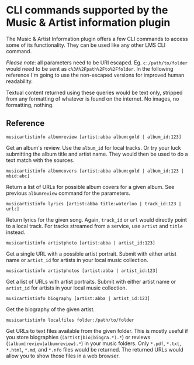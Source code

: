 CLI commands supported by the Music & Artist information plugin
======

The Music & Artist Information plugin offers a few CLI commands to access some of its functionality.
They can be used like any other LMS CLI command.

*Please note*: all parameters need to be URI escaped. Eg. `c:/path/to/folder` would need to be sent as
`c%3A%2Fpath%2Fto%2Ffolder`. In the following reference I'm going to use the non-escaped versions for
improved human readability.

Textual content returned using these queries would be text only, stripped from any formatting of whatever
is found on the internet. No images, no formatting, nothing.

Reference
----

```
musicartistinfo albumreview [artist:abba album:gold | album_id:123]
```

Get an album's review. Use the `album_id` for local tracks. Or try your luck submitting the album title
and artist name. They would then be used to do a text match with the sources.

```
musicartistinfo albumcovers [artist:abba album:gold | album_id:123 | mbid:abc]
```

Return a list of URLs for possible album covers for a given album. See previous `albumreview` command
for the parameters.

```
musicartistinfo lyrics [artist:abba title:waterloo | track_id:123 | url:]
```
Return lyrics for the given song. Again, `track_id` or `url` would directly point to a local track. For
tracks streamed from a service, use `artist` and `title` instead.

```
musicartistinfo artistphoto [artist:abba | artist_id:123]
```

Get a single URL with a possible artist portrait. Submit with either artist name or `artist_id` for
artists in your local music collection.

```
musicartistinfo artistphotos [artist:abba | artist_id:123]
```

Get a list of URLs with artist portraits. Submit with either artist name or `artist_id` for artists in
your local music collection.

```
musicartistinfo biography [artist:abba | artist_id:123]
```

Get the biography of the given artist.

```
musicartistinfo localfiles folder:/path/to/folder
```

Get URLs to text files available from the given folder. This is mostly useful if you store biographies
(`(artist|bio|biogra.*).*`) or reviews (`(album|review|albumreview).*`) in your music folders. Only
`*.pdf`, `*.txt`, `*.html`, `*.md`, and `*.nfo` files would be returned. The returned URLs would allow
you to show those files in a web browser.
